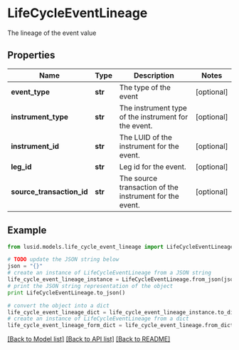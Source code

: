# LifeCycleEventLineage

The lineage of the event value

## Properties
Name | Type | Description | Notes
------------ | ------------- | ------------- | -------------
**event_type** | **str** | The type of the event | [optional] 
**instrument_type** | **str** | The instrument type of the instrument for the event. | [optional] 
**instrument_id** | **str** | The LUID of the instrument for the event. | [optional] 
**leg_id** | **str** | Leg id for the event. | [optional] 
**source_transaction_id** | **str** | The source transaction of the instrument for the event. | [optional] 

## Example

```python
from lusid.models.life_cycle_event_lineage import LifeCycleEventLineage

# TODO update the JSON string below
json = "{}"
# create an instance of LifeCycleEventLineage from a JSON string
life_cycle_event_lineage_instance = LifeCycleEventLineage.from_json(json)
# print the JSON string representation of the object
print LifeCycleEventLineage.to_json()

# convert the object into a dict
life_cycle_event_lineage_dict = life_cycle_event_lineage_instance.to_dict()
# create an instance of LifeCycleEventLineage from a dict
life_cycle_event_lineage_form_dict = life_cycle_event_lineage.from_dict(life_cycle_event_lineage_dict)
```
[[Back to Model list]](../README.md#documentation-for-models) [[Back to API list]](../README.md#documentation-for-api-endpoints) [[Back to README]](../README.md)


